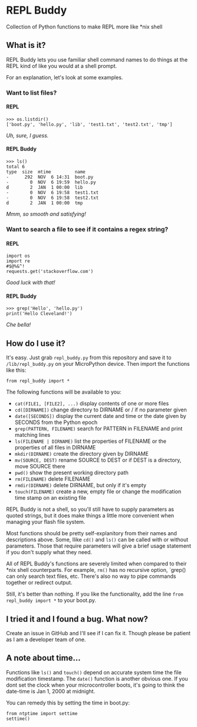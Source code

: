 # REPL Buddy
Collection of Python functions to make REPL more like *nix shell

## What is it?
REPL Buddy lets you use familiar shell command names to do things at the REPL kind of like you would at a shell prompt.

For an explanation, let's look at some examples.

### Want to list files?

#### REPL
```
>>> os.listdir()
['boot.py', 'hello.py', 'lib', 'test1.txt', 'test2.txt', 'tmp']
```

_Uh, sure, I guess._

#### REPL Buddy
```
>>> ls()
total 6
type  size  mtime         name
-      292  NOV  6 14:31  boot.py
-        0  NOV  6 19:59  hello.py
d        2  JAN  1 00:00  lib
-        0  NOV  6 19:58  test1.txt
-        0  NOV  6 19:58  test2.txt
d        2  JAN  1 00:00  tmp
```

_Mmm, so smooth and satisfying!_

### Want to search a file to see if it contains a regex string?

#### REPL
```
import os
import re
#$@%&^!
requests.get('stackoverflow.com')
```

_Good luck with that!_

#### REPL Buddy
```
>>> grep('Hello', 'hello.py')
print('Hello Cleveland!')
```

_Che bella!_

## How do I use it?
It's easy. Just grab `repl_buddy.py` from this repository and save it to `/lib/repl_buddy.py` on your MicroPython device. Then import the functions like this:

```
from repl_buddy import *
```

The following functions will be available to you:

* `cat(FILE1, [FILE2], ...)` display contents of one or more files
* `cd([DIRNAME])` change directory to DIRNAME or / if no parameter given
* `date([SECONDS])` display the current date and time or the date given by SECONDS from the Python epoch 
* `grep(PATTERN, FILENAME)` search for PATTERN in FILENAME and print matching lines
* `ls(FILENAME | DIRNAME)` list the properties of FILENAME or the properties of all files in DIRNAME
* `mkdir(DIRNAME)` create the directory given by DIRNAME
* `mv(SOURCE, DEST)` rename SOURCE to DEST or if DEST is a directory, move SOURCE there
* `pwd()` show the present working directory path
* `rm(FILENAME)` delete FILENAME
* `rmdir(DIRNAME)` delete DIRNAME, but only if it's empty
* `touch(FILENAME)` create a new, empty file or change the modification time stamp on an existing file

REPL Buddy is not a shell, so you'll still have to supply parameters as quoted strings, but it does make things a little more convenient when managing your flash file system.

Most functions should be pretty self-explanitory from their names and descriptions above. Some, llike `cd()` and `ls()` can be called with or without parameters. Those that require parameters will give a brief usage statement if you don't supply what they need.

All of REPL Buddy's functions are severely limited when compared to their *nix shell counterparts. For example, `rm()` has no recursive option, `grep() can only search text files, etc. There's also no way to pipe commands together or redirect output.

Still, it's better than nothing. If you like the functionality, add the line `from repl_buddy import *` to your boot.py.

## I tried it and I found a bug. What now?
Create an issue in GitHub and I'll see if I can fix it. Though please be patient as I am a developer team of one.

## A note about time...
Functions like `ls()` and `touch()` depend on accurate system time the file modification timestamp. The `date()` function is another obvious one. If you dont set the clock when your microcontroller boots, it's going to think the date-time is Jan 1, 2000 at midnight.

You can remedy this by setting the time in boot.py:
```
from ntptime import settime
settime()
```
